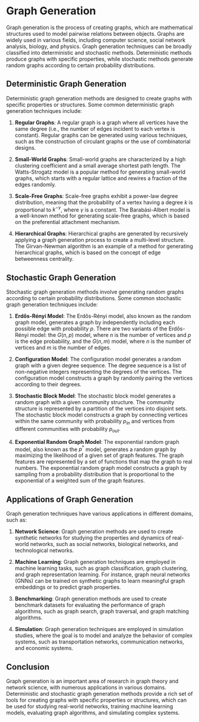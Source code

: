 # Graph Generation

Graph generation is the process of creating graphs, which are mathematical structures used to model pairwise relations between objects. Graphs are widely used in various fields, including computer science, social network analysis, biology, and physics. Graph generation techniques can be broadly classified into deterministic and stochastic methods. Deterministic methods produce graphs with specific properties, while stochastic methods generate random graphs according to certain probability distributions.

## Deterministic Graph Generation

Deterministic graph generation methods are designed to create graphs with specific properties or structures. Some common deterministic graph generation techniques include:

1. **Regular Graphs**: A regular graph is a graph where all vertices have the same degree (i.e., the number of edges incident to each vertex is constant). Regular graphs can be generated using various techniques, such as the construction of circulant graphs or the use of combinatorial designs.

2. **Small-World Graphs**: Small-world graphs are characterized by a high clustering coefficient and a small average shortest path length. The Watts-Strogatz model is a popular method for generating small-world graphs, which starts with a regular lattice and rewires a fraction of the edges randomly.

3. **Scale-Free Graphs**: Scale-free graphs exhibit a power-law degree distribution, meaning that the probability of a vertex having a degree $k$ is proportional to $k^{-\gamma}$, where $\gamma$ is a constant. The Barabási-Albert model is a well-known method for generating scale-free graphs, which is based on the preferential attachment mechanism.

4. **Hierarchical Graphs**: Hierarchical graphs are generated by recursively applying a graph generation process to create a multi-level structure. The Girvan-Newman algorithm is an example of a method for generating hierarchical graphs, which is based on the concept of edge betweenness centrality.

## Stochastic Graph Generation

Stochastic graph generation methods involve generating random graphs according to certain probability distributions. Some common stochastic graph generation techniques include:

1. **Erdős-Rényi Model**: The Erdős-Rényi model, also known as the random graph model, generates a graph by independently including each possible edge with probability $p$. There are two variants of the Erdős-Rényi model: the $G(n, p)$ model, where $n$ is the number of vertices and $p$ is the edge probability, and the $G(n, m)$ model, where $n$ is the number of vertices and $m$ is the number of edges.

2. **Configuration Model**: The configuration model generates a random graph with a given degree sequence. The degree sequence is a list of non-negative integers representing the degrees of the vertices. The configuration model constructs a graph by randomly pairing the vertices according to their degrees.

3. **Stochastic Block Model**: The stochastic block model generates a random graph with a given community structure. The community structure is represented by a partition of the vertices into disjoint sets. The stochastic block model constructs a graph by connecting vertices within the same community with probability $p_{in}$ and vertices from different communities with probability $p_{out}$.

4. **Exponential Random Graph Model**: The exponential random graph model, also known as the $p^*$ model, generates a random graph by maximizing the likelihood of a given set of graph features. The graph features are represented by a set of functions that map the graph to real numbers. The exponential random graph model constructs a graph by sampling from a probability distribution that is proportional to the exponential of a weighted sum of the graph features.

## Applications of Graph Generation

Graph generation techniques have various applications in different domains, such as:

1. **Network Science**: Graph generation methods are used to create synthetic networks for studying the properties and dynamics of real-world networks, such as social networks, biological networks, and technological networks.

2. **Machine Learning**: Graph generation techniques are employed in machine learning tasks, such as graph classification, graph clustering, and graph representation learning. For instance, graph neural networks (GNNs) can be trained on synthetic graphs to learn meaningful graph embeddings or to predict graph properties.

3. **Benchmarking**: Graph generation methods are used to create benchmark datasets for evaluating the performance of graph algorithms, such as graph search, graph traversal, and graph matching algorithms.

4. **Simulation**: Graph generation techniques are employed in simulation studies, where the goal is to model and analyze the behavior of complex systems, such as transportation networks, communication networks, and economic systems.

## Conclusion

Graph generation is an important area of research in graph theory and network science, with numerous applications in various domains. Deterministic and stochastic graph generation methods provide a rich set of tools for creating graphs with specific properties or structures, which can be used for studying real-world networks, training machine learning models, evaluating graph algorithms, and simulating complex systems.

